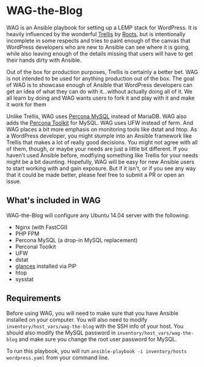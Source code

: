 # WAG-the-Blog

WAG is an Ansible playbook for setting up a LEMP stack for WordPress. It is heavily influenced by the wonderful [Trellis](https://github.com/roots/trellis) by [Roots](https://roots.io), but is intentionally incomplete in some respects and tries to paint enough of the canvas that WordPress developers who are new to Ansible can see where it is going, while also leaving enough of the details missing that users will have to get their hands dirty with Ansible. 

Out of the box for production purposes, Trellis is certainly a better bet. WAG is not intended to be used for anything production out of the box.  The goal of WAG is to showcase enough of Ansible that WordPress developers can get an idea of what they can do with it...without actually doing all of it. We all learn by doing and WAG wants users to fork it and play with it and make it work for them

Unlike Trellis, WAG uses [Percona MySQL](https://www.percona.com) instead of MariaDB. WAG also adds the [Percona Toolkit](https://www.percona.com/software/mysql-tools/percona-toolkit) for MySQL. WAG uses UFW instead of ferm. And WAG places a bit more emphasis on monitoring tools like dstat and htop. As a WordPress developer, you might stumple into an Ansible framework like Trellis that makes a lot of really good decisions. You might not agree with all of them, though, or maybe your needs are just a little bit different. If you haven't used Ansible before, modfiying something like Trellis for your needs might be a bit daunting. Hopefully, WAG will be easy for new Ansible users to start working with and gain exposure. But if it isn't, or if you see any way that it could be made better, please feel free to submit a PR or open an issue. 

## What's included in WAG

WAG-the-Blog will configure any Ubuntu 14.04 server with the following:

* Nginx (with FastCGI)
* PHP FPM
* Percona MySQL (a drop-in MySQL replacement)
* Perconal Toolkit
* UFW
* dstat 
* [glances](https://github.com/nicolargo/glances) installed via PIP
* htop
* sysstat

## Requirements

Before using WAG, you will need to make sure that you have Ansible installed on your computer. You will also need to modify `inventory/host_vars/wag-the-blog` with the SSH info of your host. You should also modify the MySQL password in `inventory/host_vars/wag-the-blog` and make sure you change the root user password for MySQL. 

To run this playbook, you will run `ansible-playbook -i inventory/hosts wordpress.yaml` from your command line. 
